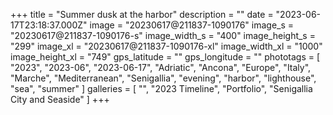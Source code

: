 +++
title = "Summer dusk at the harbor"
description = ""
date = "2023-06-17T23:18:37.000Z"
image = "20230617@211837-1090176"
image_s = "20230617@211837-1090176-s"
image_width_s = "400"
image_height_s = "299"
image_xl = "20230617@211837-1090176-xl"
image_width_xl = "1000"
image_height_xl = "749"
gps_latitude = ""
gps_longitude = ""
phototags = [ "2023", "2023-06", "2023-06-17", "Adriatic", "Ancona", "Europe", "Italy", "Marche", "Mediterranean", "Senigallia", "evening", "harbor", "lighthouse", "sea", "summer" ]
galleries = [ "", "2023 Timeline", "Portfolio", "Senigallia City and Seaside" ]
+++
